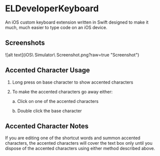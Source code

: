 ELDeveloperKeyboard
===================

An iOS custom keyboard extension written in Swift designed to make it much, much easier to type code on an iOS device.

## Screenshots

![alt text](iOS\ Simulator\ Screenshot.png?raw=true "Screenshot")

## Accented Character Usage
1. Long press on base character to show accented characters
2. To make the accented characters go away either:
   
   a. Click on one of the accented characters
   
   b. Double click the base character

## Accented Character Notes
If you are editing one of the shortcut words and summon accented characters, the accented characters will cover the text box only until you dispose of the accented characters using either method described above.
